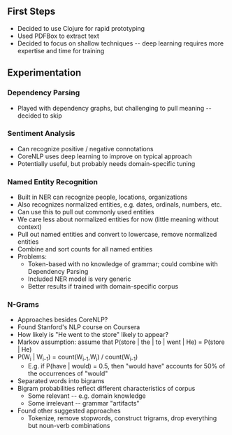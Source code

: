 ## First Steps
* Decided to use Clojure for rapid prototyping
* Used PDFBox to extract text
* Decided to focus on shallow techniques -- deep learning requires more expertise and time for training

## Experimentation
### Dependency Parsing
* Played with dependency graphs, but challenging to pull meaning -- decided to skip

### Sentiment Analysis
* Can recognize positive / negative connotations
* CoreNLP uses deep learning to improve on typical approach
* Potentially useful, but probably needs domain-specific tuning

### Named Entity Recognition
* Built in NER can recognize people, locations, organizations
* Also recognizes normalized entities, e.g. dates, ordinals, numbers, etc.
* Can use this to pull out commonly used entities
* We care less about normalized entities for now (little meaning without context)
* Pull out named entities and convert to lowercase, remove normalized entities
* Combine and sort counts for all named entities
* Problems:
    * Token-based with no knowledge of grammar; could combine with Dependency Parsing
    * Included NER model is very generic
    * Better results if trained with domain-specific corpus
    
### N-Grams
* Approaches besides CoreNLP?
* Found Stanford's NLP course on Coursera
* How likely is "He went to the store" likely to appear?
* Markov assumption: assume that P(store | the | to | went | He) = P(store | He)
* P(W<sub>i</sub> | W<sub>i-1</sub>) = count(W<sub>i-1</sub>,W<sub>i</sub>) / count(W<sub>i-1</sub>)
    * E.g. if P(have | would) = 0.5, then "would have" accounts for 50% of the occurrences of "would"
* Separated words into bigrams
* Bigram probabilities reflect different characteristics of corpus
    * Some relevant -- e.g. domain knowledge
    * Some irrelevant -- grammar "artifacts"
* Found other suggested approaches
    * Tokenize, remove stopwords, construct trigrams, drop everything but noun-verb combinations
    
